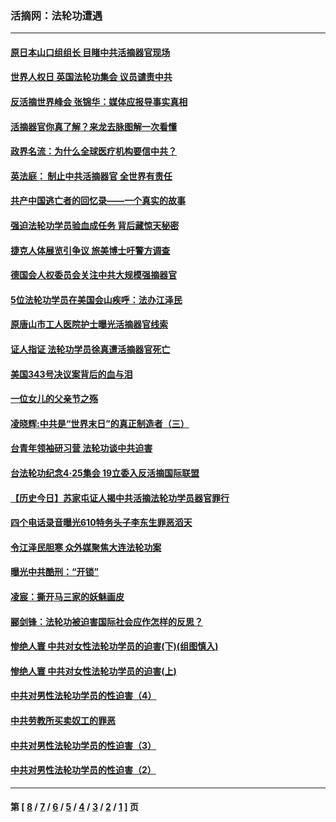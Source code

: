 ### 活摘网：法轮功遭遇
---
#### [原日本山口组组长 目睹中共活摘器官现场](../../pages/nf5881/n13767360.md?06300430) 
#### [世界人权日 英国法轮功集会 议员谴责中共](../../pages/nf5881/n13431763.md?06300430) 
#### [反活摘世界峰会 张锦华：媒体应报导事实真相](../../pages/nf5881/n13278502.md?06300430) 
#### [活摘器官你真了解？来龙去脉图解一次看懂](../../pages/nf5881/n13013820.md?06300430) 
#### [政界名流：为什么全球医疗机构要信中共？](../../pages/nf5881/n11945479.md?06300430) 
#### [英法庭： 制止中共活摘器官 全世界有责任](../../pages/nf5881/n11330691.md?06300430) 
#### [共产中国逃亡者的回忆录——一个真实的故事](../../pages/nf5881/n10918649.md?06300430) 
#### [强迫法轮功学员验血成任务 背后藏惊天秘密](../../pages/nf5881/n4252384.md?06300430) 
#### [捷克人体展览引争议 旅美博士吁警方调查](../../pages/nf5881/n9429187.md?06300430) 
#### [德国会人权委员会关注中共大规模强摘器官](../../pages/nf5881/n8418950.md?06300430) 
#### [5位法轮功学员在美国会山疾呼：法办江泽民](../../pages/nf5881/n8101519.md?06300430) 
#### [原唐山市工人医院护士曝光活摘器官线索](../../pages/nf5881/n8076384.md?06300430) 
#### [证人指证 法轮功学员徐真遭活摘器官死亡](../../pages/nf5881/n8042467.md?06300430) 
#### [美国343号决议案背后的血与泪](../../pages/nf5881/n8020684.md?06300430) 
#### [一位女儿的父亲节之殇](../../pages/nf5881/n8014122.md?06300430) 
#### [凌晓辉:中共是“世界末日”的真正制造者（三）](../../pages/nf5881/n4210333.md?06300430) 
#### [台青年领袖研习营 法轮功谈中共迫害](../../pages/nf5881/n4141857.md?06300430) 
#### [台法轮功纪念4‧25集会 19立委入反活摘国际联盟](../../pages/nf5881/n4141821.md?06300430) 
#### [【历史今日】苏家屯证人揭中共活摘法轮功学员器官罪行](../../pages/nf5881/n4135912.md?06300430) 
#### [四个电话录音曝光610特务头子李东生罪恶滔天](../../pages/nf5881/n4040060.md?06300430) 
#### [令江泽民胆寒 众外媒聚焦大连法轮功案](../../pages/nf5881/n3932671.md?06300430) 
#### [曝光中共酷刑：“开锁”](../../pages/nf5881/n3889373.md?06300430) 
#### [凌宸：撕开马三家的妖魅画皮](../../pages/nf5881/n3849369.md?06300430) 
#### [郦剑锋：法轮功被迫害国际社会应作怎样的反思？](../../pages/nf5881/n3824560.md?06300430) 
#### [惨绝人寰 中共对女性法轮功学员的迫害(下)(组图慎入)](../../pages/nf5881/n3816285.md?06300430) 
#### [惨绝人寰 中共对女性法轮功学员的迫害(上)](../../pages/nf5881/n3815374.md?06300430) 
#### [中共对男性法轮功学员的性迫害（4）](../../pages/nf5881/n3769144.md?06300430) 
#### [中共劳教所买卖奴工的罪恶](../../pages/nf5881/n3769378.md?06300430) 
#### [中共对男性法轮功学员的性迫害（3）](../../pages/nf5881/n3768231.md?06300430) 
#### [中共对男性法轮功学员的性迫害（2）](../../pages/nf5881/n3767211.md?06300430) 

---
#### 第 [ [8](./8.md?06300430) / [7](./7.md?06300430) / [6](./6.md?06300430) / [5](./5.md?06300430) / [4](./4.md?06300430) / [3](./3.md?06300430) / [2](./2.md?06300430) / [1](./1.md?06300430) ] 页
